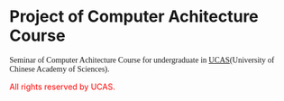 # Project of Computer Achitecture Course 

<font face="Consolas">Seminar of Computer Achitecture Course for undergraduate in [UCAS](http://www.ucas.ac.cn/)(University of Chinese Academy of Sciences).</font>

<font color=red>All rights reserved by UCAS.</font>
